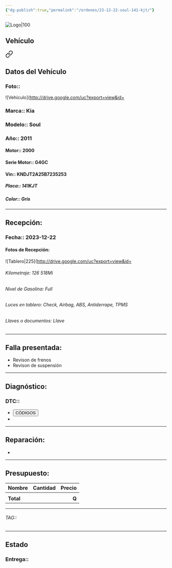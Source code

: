 ```yaml
---
{"dg-publish":true,"permalink":"/ordenes/23-12-22-soul-141-kjt/"}
---
```


![Logo|100](http://drive.google.com/uc?export=view&id=137fl3TIZ0-PU8b-Pt0bsjclwHub_u78G)

## Vehículo

<div class="transclusion internal-embed is-loaded"><a class="markdown-embed-link" href="/vehiculos/kia/soul-141-kjt/#datos-del-vehiculo" aria-label="Open link"><svg xmlns="http://www.w3.org/2000/svg" width="24" height="24" viewBox="0 0 24 24" fill="none" stroke="currentColor" stroke-width="2" stroke-linecap="round" stroke-linejoin="round" class="svg-icon lucide-link"><path d="M10 13a5 5 0 0 0 7.54.54l3-3a5 5 0 0 0-7.07-7.07l-1.72 1.71"></path><path d="M14 11a5 5 0 0 0-7.54-.54l-3 3a5 5 0 0 0 7.07 7.07l1.71-1.71"></path></svg></a><div class="markdown-embed">



## Datos del Vehículo 
### Foto:: 
![Vehículo](http://drive.google.com/uc?export=view&id=

### Marca:: Kia
### Modelo:: Soul
### Año:: 2011
#### Motor:: 2000
#### Serie Motor:: G4GC
#### Vin:: KNDJT2A25B7235253
##### Placa:: 141KJT
##### Color:: Gris
---


</div></div>


## Recepción:
### Fecha:: 2023-12-22
#### Fotos de Recepción: 
![Tablero|225](http://drive.google.com/uc?export=view&id=

###### Kilometraje: 126 518Mi
###### Nivel de Gasolina: Full
###### Luces en tablero: Check, Airbag, ABS, Antiderrape, TPMS
###### Llaves o documentos: Llave

---

## Falla presentada:
- Revison de frenos 
- Revison de suspensión 


---

## Diagnóstico:
### DTC:: 

- <a href="http"><button class="btn success">CÓDIGOS</button></a>
- 

---
## Reparación:
- 

---

## Presupuesto:

| Nombre    | Cantidad | Precio |
| --------- |:--------:| ------:|
|           |          |        |
| **Total** |          |  **Q** |

---

###### TAG:: 

---

## Estado

### Entrega:: 